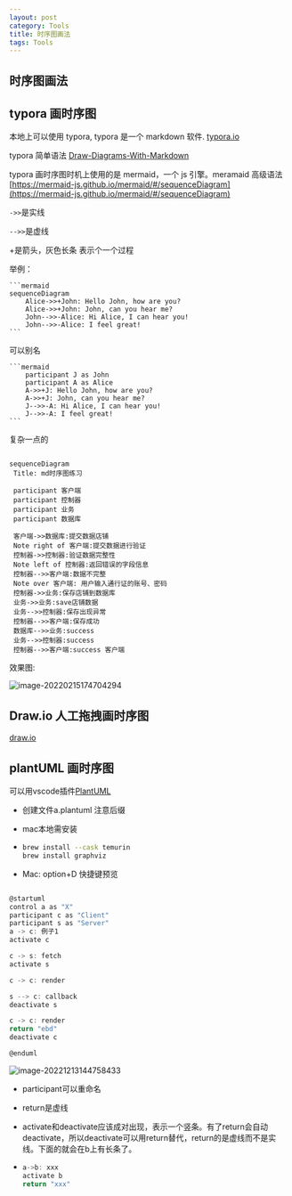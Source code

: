 ```yaml
---
layout: post
category: Tools
title: 时序图画法
tags: Tools
---
```


## 时序图画法

## typora 画时序图

本地上可以使用 typora, typora 是一个 markdown 软件. [typora.io](https://typora.io/)

typora 简单语法 [Draw-Diagrams-With-Markdown](https://support.typora.io/Draw-Diagrams-With-Markdown/)

typora 画时序图时机上使用的是 mermaid，一个 js 引擎。meramaid 高级语法 [https://mermaid-js.github.io/mermaid/#/sequenceDiagram](https://mermaid-js.github.io/mermaid/#/sequenceDiagram)

`->>`是实线

`-->>`是虚线

+是箭头，灰色长条 表示个一个过程

举例：

    ```mermaid
    sequenceDiagram
        Alice->>+John: Hello John, how are you?
        Alice->>+John: John, can you hear me?
        John-->>-Alice: Hi Alice, I can hear you!
        John-->>-Alice: I feel great!
    ```

可以别名

    ```mermaid
        participant J as John
        participant A as Alice
        A->>+J: Hello John, how are you?
        A->>+J: John, can you hear me?
        J-->>-A: Hi Alice, I can hear you!
        J-->>-A: I feel great!
    ```

复杂一点的

```mermaid

sequenceDiagram
 Title: md时序图练习

 participant 客户端
 participant 控制器
 participant 业务
 participant 数据库

 客户端->>数据库:提交数据店铺
 Note right of 客户端:提交数据进行验证
 控制器->>控制器:验证数据完整性
 Note left of 控制器:返回错误的字段信息
 控制器-->>客户端:数据不完整
 Note over 客户端: 用户输入通行证的账号、密码
 控制器->>业务:保存店铺到数据库
 业务->>业务:save店铺数据
 业务-->>控制器:保存出现异常
 控制器-->>客户端:保存成功
 数据库-->>业务:success
 业务-->>控制器:success
 控制器-->>客户端:success 客户端

```

效果图:

![image-20220215174704294](https://cdn.jsdelivr.net/gh/mafulong/mdPic@vv3/v3/20220215174709.png)




## Draw.io 人工拖拽画时序图

[draw.io](https://app.diagrams.net/)

## plantUML 画时序图



可以用vscode插件[PlantUML](https://marketplace.visualstudio.com/items?itemName=jebbs.plantuml)

- 创建文件a.plantuml 注意后缀

- mac本地需安装

- ```sh
  brew install --cask temurin
  brew install graphviz
  ```

- Mac: option+D 快捷键预览

```scala

@startuml
control a as "X"
participant c as "Client"
participant s as "Server"
a -> c: 例子1
activate c

c -> s: fetch
activate s

c -> c: render

s --> c: callback
deactivate s

c -> c: render
return "ebd"
deactivate c

@enduml

```



![image-20221213144758433](/Users/mafulong/Library/Application%20Support/typora-user-images/image-20221213144758433.png)



- participant可以重命名

- return是虚线

- activate和deactivate应该成对出现，表示一个竖条。有了return会自动deactivate，所以deactivate可以用return替代，return的是虚线而不是实线。下面的就会在b上有长条了。

- ```scala
  a->b: xxx
  activate b
  return "xxx"
  ```

  

